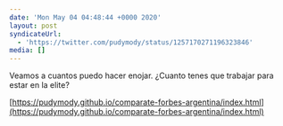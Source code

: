 ```yaml
---
date: 'Mon May 04 04:48:44 +0000 2020'
layout: post
syndicateUrl:
  - 'https://twitter.com/pudymody/status/1257170271196323846'
media: []
---
```

Veamos a cuantos puedo hacer enojar.
¿Cuanto tenes que trabajar para estar en la elite?

[https://pudymody.github.io/comparate-forbes-argentina/index.html](https://pudymody.github.io/comparate-forbes-argentina/index.html)